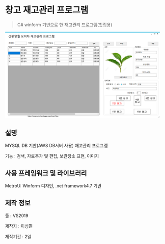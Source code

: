 # 창고 재고관리 프로그램
> C# winform 기반으로 한 재고관리 프로그램(찻집용)

![](header.png)

## 설명

MYSQL DB 기반(AWS DB서버 사용) 재고관리 프로그램

기능 : 검색, 자료추가 및 편집, 보관장소 표현, 이미지

## 사용 프레임워크 및 라이브러리

MetroUI Winform 디자인, .net framework4.7 기반

## 제작 정보

툴 : VS2019

제작자 : 이성민

제작기간 : 2일
